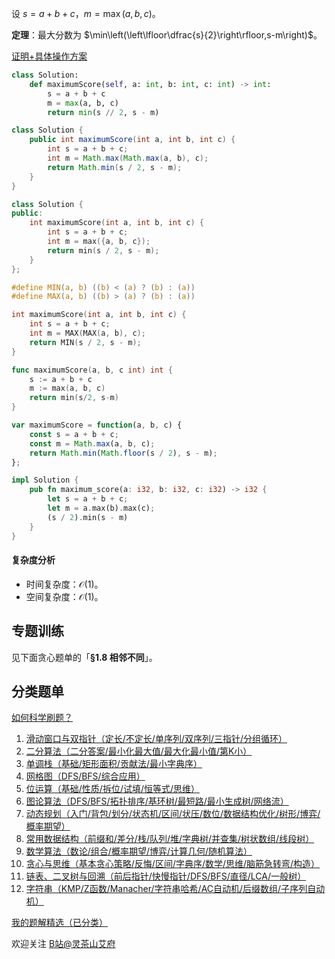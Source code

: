 设 $s = a+b+c$，$m = \max(a,b,c)$。

**定理**：最大分数为 $\min\left(\left\lfloor\dfrac{s}{2}\right\rfloor,s-m\right)$。

[证明+具体操作方案](https://zhuanlan.zhihu.com/p/1945782212176909162)

```py [sol-Python3]
class Solution:
    def maximumScore(self, a: int, b: int, c: int) -> int:
        s = a + b + c
        m = max(a, b, c)
        return min(s // 2, s - m)
```

```java [sol-Java]
class Solution {
    public int maximumScore(int a, int b, int c) {
        int s = a + b + c;
        int m = Math.max(Math.max(a, b), c);
        return Math.min(s / 2, s - m);
    }
}
```

```cpp [sol-C++]
class Solution {
public:
    int maximumScore(int a, int b, int c) {
        int s = a + b + c;
        int m = max({a, b, c});
        return min(s / 2, s - m);
    }
};
```

```c [sol-C]
#define MIN(a, b) ((b) < (a) ? (b) : (a))
#define MAX(a, b) ((b) > (a) ? (b) : (a))

int maximumScore(int a, int b, int c) {
    int s = a + b + c;
    int m = MAX(MAX(a, b), c);
    return MIN(s / 2, s - m);
}
```

```go [sol-Go]
func maximumScore(a, b, c int) int {
	s := a + b + c
	m := max(a, b, c)
	return min(s/2, s-m)
}
```

```js [sol-JavaScript]
var maximumScore = function(a, b, c) {
    const s = a + b + c;
    const m = Math.max(a, b, c);
    return Math.min(Math.floor(s / 2), s - m);
};
```

```rust [sol-Rust]
impl Solution {
    pub fn maximum_score(a: i32, b: i32, c: i32) -> i32 {
        let s = a + b + c;
        let m = a.max(b).max(c);
        (s / 2).min(s - m)
    }
}
```

#### 复杂度分析

- 时间复杂度：$\mathcal{O}(1)$。
- 空间复杂度：$\mathcal{O}(1)$。

## 专题训练

见下面贪心题单的「**§1.8 相邻不同**」。

## 分类题单

[如何科学刷题？](https://leetcode.cn/circle/discuss/RvFUtj/)

1. [滑动窗口与双指针（定长/不定长/单序列/双序列/三指针/分组循环）](https://leetcode.cn/circle/discuss/0viNMK/)
2. [二分算法（二分答案/最小化最大值/最大化最小值/第K小）](https://leetcode.cn/circle/discuss/SqopEo/)
3. [单调栈（基础/矩形面积/贡献法/最小字典序）](https://leetcode.cn/circle/discuss/9oZFK9/)
4. [网格图（DFS/BFS/综合应用）](https://leetcode.cn/circle/discuss/YiXPXW/)
5. [位运算（基础/性质/拆位/试填/恒等式/思维）](https://leetcode.cn/circle/discuss/dHn9Vk/)
6. [图论算法（DFS/BFS/拓扑排序/基环树/最短路/最小生成树/网络流）](https://leetcode.cn/circle/discuss/01LUak/)
7. [动态规划（入门/背包/划分/状态机/区间/状压/数位/数据结构优化/树形/博弈/概率期望）](https://leetcode.cn/circle/discuss/tXLS3i/)
8. [常用数据结构（前缀和/差分/栈/队列/堆/字典树/并查集/树状数组/线段树）](https://leetcode.cn/circle/discuss/mOr1u6/)
9. [数学算法（数论/组合/概率期望/博弈/计算几何/随机算法）](https://leetcode.cn/circle/discuss/IYT3ss/)
10. [贪心与思维（基本贪心策略/反悔/区间/字典序/数学/思维/脑筋急转弯/构造）](https://leetcode.cn/circle/discuss/g6KTKL/)
11. [链表、二叉树与回溯（前后指针/快慢指针/DFS/BFS/直径/LCA/一般树）](https://leetcode.cn/circle/discuss/K0n2gO/)
12. [字符串（KMP/Z函数/Manacher/字符串哈希/AC自动机/后缀数组/子序列自动机）](https://leetcode.cn/circle/discuss/SJFwQI/)

[我的题解精选（已分类）](https://github.com/EndlessCheng/codeforces-go/blob/master/leetcode/SOLUTIONS.md)

欢迎关注 [B站@灵茶山艾府](https://space.bilibili.com/206214)
